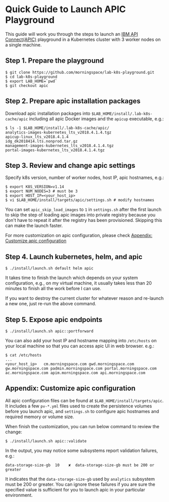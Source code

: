 # Quick Guide to Launch APIC Playground

This guide will work you through the steps to launch an [IBM API Connect(APIC)](https://www.ibm.com/support/knowledgecenter/en/SSMNED_2018/mapfiles/getting_started.html) playground in a Kubernetes cluster with 3 worker nodes on a single machine.

## Step 1. Prepare the playground

```shell
$ git clone https://github.com/morningspace/lab-k8s-playground.git
$ cd lab-k8s-playground
$ export LAB_HOME=`pwd`
$ git checkout apic
```

## Step 2. Prepare apic installation packages

Download apic installation packages into `$LAB_HOME/install/.lab-k8s-cache/apic` including all apic Docker images and the `apicup` executable, e.g.:
```shell
$ ls -1 $LAB_HOME/install/.lab-k8s-cache/apic/
analytics-images-kubernetes_lts_v2018.4.1.4.tgz
apicup-linux_lts_v2018.4.1.4
idg_dk2018414.lts.nonprod.tar.gz
management-images-kubernetes_lts_v2018.4.1.4.tgz
portal-images-kubernetes_lts_v2018.4.1.4.tgz
```

## Step 3. Review and change apic settings

Specify k8s version, number of worker nodes, host IP, apic hostnames, e.g.:
```shell
$ export K8S_VERSION=v1.14
$ export NUM_NODES=3 # must be 3
$ export HOST_IP=<your_host_ip>
$ vi $LAB_HOME/install/targets/apic/settings.sh # modify hostnames
```

You can set `apic_skip_load_images` to `1` in `settings.sh` after the first launch to skip the step of loading apic images into private registry because you don't have to repeat it after the registry has been provisioned. Skipping this can make the launch faster.

For more customization on apic configuration, please check [Appendix: Customize apic configuration](#appendix-customize-apic-configuration)

## Step 4. Launch kubernetes, helm, and apic

```shell
$ ./install/launch.sh default helm apic
```

It takes time to finish the launch which depends on your system configuration, e.g., on my virtual machine, it usually takes less than 20 minutes to finish all the work before I can use.

If you want to destroy the current cluster for whatever reason and re-launch a new one, just re-run the above command.

## Step 5. Expose apic endpoints

```shell
$ ./install/launch.sh apic::portforward
```

You can also add your host IP and hostname mapping into `/etc/hosts` on your local machine so that you can access apic UI in web browser. e.g.:
```shell
$ cat /etc/hosts
...
<your_host_ip>   cm.morningspace.com gwd.morningspace.com gw.morningspace.com padmin.morningspace.com portal.morningspace.com ac.morningspace.com apim.morningspace.com api.morningspace.com
```

## Appendix: Customize apic configuration

All apic configuration files can be found at `$LAB_HOME/install/targets/apic`. It includes a few `pv-*.yml` files used to create the persistence volumes before you launch apic, and `settings.sh` to configure apic hostnames and required memory or volume size.

When finish the customization, you can run below command to review the change:
```shell
$ ./install/launch.sh apic::validate
```

In the output, you may notice some subsystems report validation failures, e.g.:
```shell
data-storage-size-gb  10    ✘  data-storage-size-gb must be 200 or greater 
```

It indicates that the `data-storage-size-gb` used by `analytics` subsystem must be 200 or greater. You can ignore these failures if you are sure the specified value is sufficient for you to launch apic in your particular environment.
